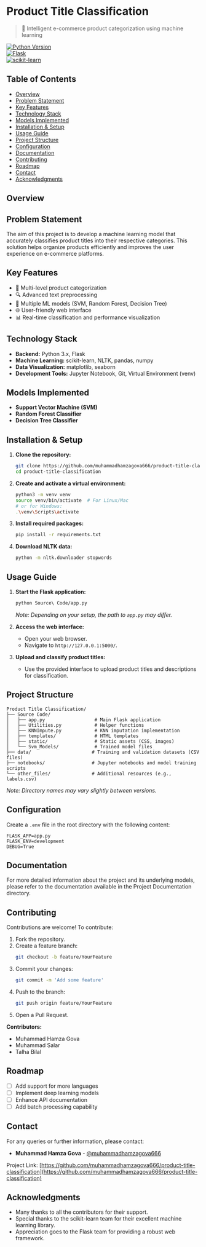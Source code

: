 # Product Title Classification
> 🚀 Intelligent e-commerce product categorization using machine learning

[![Python Version](https://img.shields.io/badge/python-3.x-blue.svg)](https://www.python.org/downloads/)  
[![Flask](https://img.shields.io/badge/flask-latest-green.svg)](https://flask.palletsprojects.com/)  
[![scikit-learn](https://img.shields.io/badge/scikit--learn-latest-orange.svg)](https://scikit-learn.org/)

## Table of Contents
- [Overview](#overview)
- [Problem Statement](#problem-statement)
- [Key Features](#key-features)
- [Technology Stack](#technology-stack)
- [Models Implemented](#models-implemented)
- [Installation & Setup](#installation--setup)
- [Usage Guide](#usage-guide)
- [Project Structure](#project-structure)
- [Configuration](#configuration)
- [Documentation](#documentation)
- [Contributing](#contributing)
- [Roadmap](#roadmap)
- [Contact](#contact)
- [Acknowledgments](#acknowledgments)

## Overview

## Problem Statement
The aim of this project is to develop a machine learning model that accurately classifies product titles into their respective categories. This solution helps organize products efficiently and improves the user experience on e-commerce platforms.

## Key Features
- 🎯 Multi-level product categorization  
- 🔍 Advanced text preprocessing  
- 🤖 Multiple ML models (SVM, Random Forest, Decision Tree)  
- 🌐 User-friendly web interface  
- 📊 Real-time classification and performance visualization  

## Technology Stack
- **Backend:** Python 3.x, Flask  
- **Machine Learning:** scikit-learn, NLTK, pandas, numpy  
- **Data Visualization:** matplotlib, seaborn  
- **Development Tools:** Jupyter Notebook, Git, Virtual Environment (venv)  

## Models Implemented
- **Support Vector Machine (SVM)**  
- **Random Forest Classifier**  
- **Decision Tree Classifier**  

## Installation & Setup
1. **Clone the repository:**
   ```bash
   git clone https://github.com/muhammadhamzagova666/product-title-classification.git
   cd product-title-classification
   ```

2. **Create and activate a virtual environment:**
   ```bash
   python3 -m venv venv
   source venv/bin/activate  # For Linux/Mac
   # or for Windows:
   .\venv\Scripts\activate
   ```

3. **Install required packages:**
   ```bash
   pip install -r requirements.txt
   ```

4. **Download NLTK data:**
   ```bash
   python -m nltk.downloader stopwords
   ```

## Usage Guide
1. **Start the Flask application:**
   ```bash
   python Source\ Code/app.py
   ```
   *Note: Depending on your setup, the path to `app.py` may differ.*

2. **Access the web interface:**
   - Open your web browser.
   - Navigate to `http://127.0.0.1:5000/`.

3. **Upload and classify product titles:**
   - Use the provided interface to upload product titles and descriptions for classification.

## Project Structure
```
Product Title Classification/
├── Source Code/
│   ├── app.py                  # Main Flask application
│   ├── Utilities.py            # Helper functions
│   ├── KNNImpute.py            # KNN imputation implementation
│   ├── templates/              # HTML templates
│   ├── static/                 # Static assets (CSS, images)
│   └── Svm_Models/             # Trained model files
├── data/                      # Training and validation datasets (CSV files)
├── notebooks/                 # Jupyter notebooks and model training scripts
└── other_files/               # Additional resources (e.g., labels.csv)
```
*Note: Directory names may vary slightly between versions.*  

## Configuration
Create a `.env` file in the root directory with the following content:
```env
FLASK_APP=app.py
FLASK_ENV=development
DEBUG=True
```

## Documentation
For more detailed information about the project and its underlying models, please refer to the documentation available in the Project Documentation directory.  

## Contributing
Contributions are welcome! To contribute:

1. Fork the repository.
2. Create a feature branch:
   ```bash
   git checkout -b feature/YourFeature
   ```
3. Commit your changes:
   ```bash
   git commit -m 'Add some feature'
   ```
4. Push to the branch:
   ```bash
   git push origin feature/YourFeature
   ```
5. Open a Pull Request.

**Contributors:**
- Muhammad Hamza Gova
- Muhammad Salar
- Talha Bilal  

## Roadmap
- [ ] Add support for more languages  
- [ ] Implement deep learning models  
- [ ] Enhance API documentation  
- [ ] Add batch processing capability  

## Contact
For any queries or further information, please contact:  
- **Muhammad Hamza Gova** - [@muhammadhamzagova666](https://github.com/muhammadhamzagova666)  

Project Link: [https://github.com/muhammadhamzagova666/product-title-classification](https://github.com/muhammadhamzagova666/product-title-classification)  

## Acknowledgments
- Many thanks to all the contributors for their support.
- Special thanks to the scikit-learn team for their excellent machine learning library.
- Appreciation goes to the Flask team for providing a robust web framework.  
